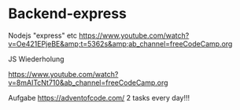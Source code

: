 # Backend-express

Nodejs "express" etc
https://www.youtube.com/watch?v=Oe421EPjeBE&amp;t=5362s&amp;ab_channel=freeCodeCamp.org



JS Wiederholung

https://www.youtube.com/watch?v=8mAITcNt710&ab_channel=freeCodeCamp.org



Aufgabe
https://adventofcode.com/
2 tasks every day!!!
